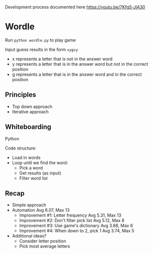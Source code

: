 Development process documented here https://youtu.be/7Kfg5-JlA30

# Wordle
Run `python wordle.py` to play game

Input guess results in the form `xygxy`
- x represents a letter that is not in the answer word
- y represents a letter that is in the answer word but not in the correct position
- g represents a letter that is in the answer word and in the correct position

## Principles
- Top down approach
- Iterative approach

## Whiteboarding
Python

Code structure:
- Load in words
- Loop until we find the word:
  - Pick a word
  - Get results (as input)
  - Filter word list

## Recap
- Simple approach
- Automation                              Avg 6.07, Max 13
  - Improvement #1: Letter frequency        Avg 5.31, Max 13
  - Improvement #2: Don't filter pick list  Avg 5.12, Max 8
  - Improvement #3: Use game's dictionary   Avg 3.88, Max 6
  - Improvement #4: When down to 2, pick 1  Avg 3.74, Max 5
- Additional ideas?
  - Consider letter position
  - Pick most average letters
